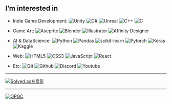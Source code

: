 ## I’m interested in

- Indie Game Development: 
![Unity](https://img.shields.io/badge/Unity-000000?style=flat-square&logo=Unity&logoColor=white)
![C#](https://img.shields.io/badge/CSharp-239120?style=flat-square&logo=CSharp&logoColor=white)
![Unreal](https://img.shields.io/badge/UnrealEngine-0E1128?style=flat-square&logo=UnrealEngine&logoColor=white)
![C++](https://img.shields.io/badge/C++-00599C?style=flat-square&logo=C++&logoColor=white)
![C](https://img.shields.io/badge/C-A8B9CC?style=flat-square&logo=C&logoColor=white)

- Game Art:
![Aseprite](https://img.shields.io/badge/Aseprite-7D929E?style=flat-square&logo=Aseprite&logoColor=white)
![Blender](https://img.shields.io/badge/Blender-F5792A?style=flat-square&logo=Blender&logoColor=white)
![Illustrator](https://img.shields.io/badge/AdobeIllustrator-FF9A00?style=flat-square&logo=AdobeIllustrator&logoColor=white)
![Affinity Designer](https://img.shields.io/badge/AffinityDesigner-1B72BE?style=flat-square&logo=AffinityDesigner&logoColor=white)

- AI & DataScience:
![Python](https://img.shields.io/badge/Python-3776AB?style=flat-square&logo=Python&logoColor=white)
![Pandas](https://img.shields.io/badge/pandas-150458?style=flat-square&logo=pandas&logoColor=white)
![scikit-learn](https://img.shields.io/badge/scikitlearn-F7931E?style=flat-square&logo=scikit-learn&logoColor=white)
![Pytorch](https://img.shields.io/badge/PyTorch-EE4C2C?style=flat-square&logo=PyTorch&logoColor=white)
![Keras](https://img.shields.io/badge/Keras-D00000?style=flat-square&logo=Keras&logoColor=white)
![Kaggle](https://img.shields.io/badge/Kaggle-20BEFF?style=flat-square&logo=Kaggle&logoColor=white)

- Web:
![HTML5](https://img.shields.io/badge/HTML5-E34F26?style=flat-square&logo=HTML5&logoColor=white)
![CSS3](https://img.shields.io/badge/CSS3-1572B6?style=flat-square&logo=CSS3&logoColor=white)
![JavaScript](https://img.shields.io/badge/JavaScript-F7DF1E?style=flat-square&logo=JavaScript&logoColor=white)
![React](https://img.shields.io/badge/React-61DAFB?style=flat-square&logo=React&logoColor=white)

- Etc:
![Git](https://img.shields.io/badge/Git-F05032?style=flat-square&logo=Git&logoColor=white)
![Github](https://img.shields.io/badge/GitHub-181717?style=flat-square&logo=GitHub&logoColor=white)
![Discord](https://img.shields.io/badge/Discord-61DAFB?style=flat-square&logo=Discord&logoColor=white)
![Youtube](https://img.shields.io/badge/YouTube-FF0000?style=flat-square&logo=YouTube&logoColor=white)

---
[![Solved.ac프로필](http://mazassumnida.wtf/api/v2/generate_badge?boj=cherub8128)](https://solved.ac/cherub8128)

---
[![OPGC](https://api.opgc.me/githubs/users/cherub8128/tag/?theme=basic)](https://opgc.me/#/users/cherub8128)

